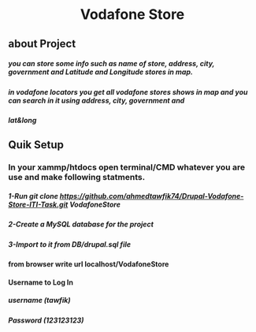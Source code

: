# <p align="center"> Vodafone Store </p>

## about Project
#####   you can store some info such as name of store, address, city, government and Latitude and Longitude stores in map.
#####   in vodafone locators you get all vodafone stores shows in map and you can search in it using address, city, government and 
#####   lat&long

## Quik Setup
### In your xammp/htdocs open terminal/CMD whatever you are use and make following statments.
#####    1-Run git clone https://github.com/ahmedtawfik74/Drupal-Vodafone-Store-ITI-Task.git VodafoneStore
#####    2-Create a MySQL database for the project
#####    3-Import to it from DB/drupal.sql file
#### from browser write url localhost/VodafoneStore

#### Username to Log In 
#####     username (tawfik)

#####     Password (123123123)
